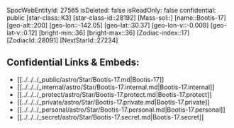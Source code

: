 ﻿---
location: [30.37,-142.05,200]
type: Station
tags:
- astro/Star

---
SpocWebEntityId: 27565
isDeleted: false
isReadOnly: false
confidential: public
[star-class::K3]
[star-class-id::28192]
[Mass-sol::]
[name::Bootis-17]
[geo-alt::200]
[geo-lon::-142.05]
[geo-lat::30.37]
[geo-lon-v::-0.008]
[geo-lat-v::0.12]
[bright-min::36]
[bright-max::36]
[Zodiac-index::17]
[ZodiacId::28091]
[NextStarId::27234]



## Confidential Links & Embeds: 
- [[../../../_public/astro/Star/Bootis-17.md|Bootis-17]] 
- [[../../../_internal/astro/Star/Bootis-17.internal.md|Bootis-17.internal]] 
- [[../../../_protect/astro/Star/Bootis-17.protect.md|Bootis-17.protect]] 
- [[../../../_private/astro/Star/Bootis-17.private.md|Bootis-17.private]] 
- [[../../../_personal/astro/Star/Bootis-17.personal.md|Bootis-17.personal]] 
- [[../../../_secret/astro/Star/Bootis-17.secret.md|Bootis-17.secret]]

